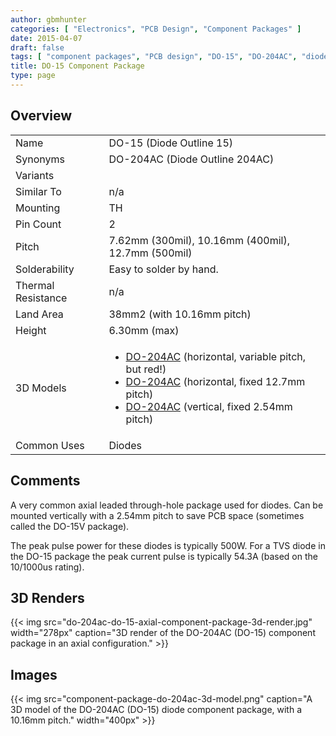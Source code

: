 ```yaml
---
author: gbmhunter
categories: [ "Electronics", "PCB Design", "Component Packages" ]
date: 2015-04-07
draft: false
tags: [ "component packages", "PCB design", "DO-15", "DO-204AC", "diodes" ]
title: DO-15 Component Package
type: page
---
```


## Overview

<table >
<tbody >
<tr >
<td >Name</td>
<td >DO-15 (Diode Outline 15)</td>
</tr>
<tr >
<td>Synonyms</td>
<td>DO-204AC (Diode Outline 204AC)</td>
</tr>
<tr >
<td >Variants</td>
<td > </td>
</tr>
<tr >
<td >Similar To</td>
<td >n/a</td>
</tr>
<tr >
<td >Mounting</td>
<td >TH</td>
</tr>
<tr >
<td >Pin Count</td>
<td >2</td>
</tr>
<tr >
<td >Pitch</td>
<td >7.62mm (300mil), 10.16mm (400mil), 12.7mm (500mil)</td>
</tr>
<tr >
<td >Solderability</td>
<td >Easy to solder by hand.</td>
</tr>
<tr >
<td >Thermal Resistance</td>
<td >n/a</td>
</tr>
<tr >
<td >Land Area</td>
<td >38mm2 (with 10.16mm pitch)</td>
</tr>
<tr >
<td >Height</td>
<td >6.30mm (max)</td>
</tr>
<tr >
<td >3D Models</td>
<td >
  <ul>
    <li><a href="http://www.3dcontentcentral.com/secure/download-model.aspx?catalogid=171&amp;id=258357">DO-204AC</a> (horizontal, variable pitch, but red!)</li>
    <li><a href="http://www.3dcontentcentral.com/download-model.aspx?catalogid=171&amp;id=345968">DO-204AC</a> (horizontal, fixed 12.7mm pitch)</li>
    <li><a href="http://www.3dcontentcentral.com/secure/download-model.aspx?catalogid=171&amp;id=348667">DO-204AC</a> (vertical, fixed 2.54mm pitch)</li>
  </ul>
</td>
</tr>
<tr>
<td >Common Uses</td>
<td>Diodes</td>
</tr>
</tbody>
</table>

## Comments

A very common axial leaded through-hole package used for diodes. Can be mounted vertically with a 2.54mm pitch to save PCB space (sometimes called the DO-15V package).

The peak pulse power for these diodes is typically 500W. For a TVS diode in the DO-15 package the peak current pulse is typically 54.3A (based on the 10/1000us rating).

## 3D Renders

{{< img src="do-204ac-do-15-axial-component-package-3d-render.jpg" width="278px" caption="3D render of the DO-204AC (DO-15) component package in an axial configuration."  >}}

## Images

{{< img src="component-package-do-204ac-3d-model.png" caption="A 3D model of the DO-204AC (DO-15) diode component package, with a 10.16mm pitch."  width="400px" >}}
